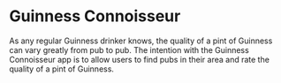 # Guinness Connoisseur
As any regular Guinness drinker knows, the quality of a pint of Guinness can vary greatly from pub to pub. The intention with the Guinness Connoisseur app
is to allow users to find pubs in their area and rate the quality of a pint of Guinness. 

